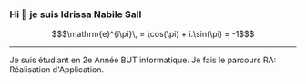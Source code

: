 ### Hi 👋 je suis Idrissa Nabile Sall
```math
$\mathrm{e}^{i\pi}\, = \cos(\pi) + i.\sin(\pi) = -1$
```
---
Je suis étudiant en 2e Année BUT informatique. Je fais le parcours RA: Réalisation d'Application.
